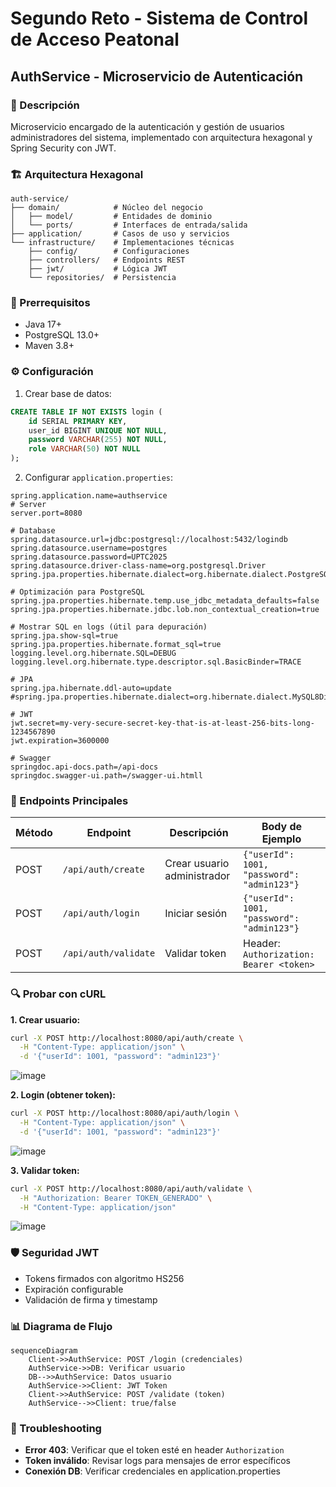 # Segundo Reto - Sistema de Control de Acceso Peatonal

## AuthService - Microservicio de Autenticación

### 📌 Descripción
Microservicio encargado de la autenticación y gestión de usuarios administradores del sistema, implementado con arquitectura hexagonal y Spring Security con JWT.

### 🏗️ Arquitectura Hexagonal
```
auth-service/
├── domain/            # Núcleo del negocio
│   ├── model/         # Entidades de dominio
│   └── ports/         # Interfaces de entrada/salida
├── application/       # Casos de uso y servicios
└── infrastructure/    # Implementaciones técnicas
    ├── config/        # Configuraciones
    ├── controllers/   # Endpoints REST
    ├── jwt/           # Lógica JWT
    └── repositories/  # Persistencia
```

### 🔧 Prerrequisitos
- Java 17+
- PostgreSQL 13.0+
- Maven 3.8+

### ⚙️ Configuración
1. Crear base de datos:
```sql
CREATE TABLE IF NOT EXISTS login (
    id SERIAL PRIMARY KEY,
    user_id BIGINT UNIQUE NOT NULL,
    password VARCHAR(255) NOT NULL,
    role VARCHAR(50) NOT NULL
);
```

2. Configurar `application.properties`:
```properties
spring.application.name=authservice
# Server
server.port=8080

# Database
spring.datasource.url=jdbc:postgresql://localhost:5432/logindb
spring.datasource.username=postgres
spring.datasource.password=UPTC2025
spring.datasource.driver-class-name=org.postgresql.Driver
spring.jpa.properties.hibernate.dialect=org.hibernate.dialect.PostgreSQLDialect

# Optimización para PostgreSQL
spring.jpa.properties.hibernate.temp.use_jdbc_metadata_defaults=false
spring.jpa.properties.hibernate.jdbc.lob.non_contextual_creation=true

# Mostrar SQL en logs (útil para depuración)
spring.jpa.show-sql=true
spring.jpa.properties.hibernate.format_sql=true
logging.level.org.hibernate.SQL=DEBUG
logging.level.org.hibernate.type.descriptor.sql.BasicBinder=TRACE

# JPA
spring.jpa.hibernate.ddl-auto=update
#spring.jpa.properties.hibernate.dialect=org.hibernate.dialect.MySQL8Dialect

# JWT
jwt.secret=my-very-secure-secret-key-that-is-at-least-256-bits-long-1234567890
jwt.expiration=3600000

# Swagger
springdoc.api-docs.path=/api-docs
springdoc.swagger-ui.path=/swagger-ui.htmll
```

### 🚀 Endpoints Principales

| Método | Endpoint            | Descripción                     | Body de Ejemplo                  |
|--------|---------------------|---------------------------------|----------------------------------|
| POST   | `/api/auth/create`  | Crear usuario administrador     | `{"userId": 1001, "password": "admin123"}` |
| POST   | `/api/auth/login`   | Iniciar sesión                  | `{"userId": 1001, "password": "admin123"}` |
| POST   | `/api/auth/validate`| Validar token                   | Header: `Authorization: Bearer <token>` |

### 🔍 Probar con cURL

**1. Crear usuario:**
```bash
curl -X POST http://localhost:8080/api/auth/create \
  -H "Content-Type: application/json" \
  -d '{"userId": 1001, "password": "admin123"}'
```
![image](https://github.com/user-attachments/assets/2d5c7cff-7324-4b48-9cbc-b5c00d333756)


**2. Login (obtener token):**
```bash
curl -X POST http://localhost:8080/api/auth/login \
  -H "Content-Type: application/json" \
  -d '{"userId": 1001, "password": "admin123"}'
```
![image](https://github.com/user-attachments/assets/beaec10b-d0dc-482f-a510-e98e9e558b2a)


**3. Validar token:**
```bash
curl -X POST http://localhost:8080/api/auth/validate \
  -H "Authorization: Bearer TOKEN_GENERADO" \
  -H "Content-Type: application/json"
```
![image](https://github.com/user-attachments/assets/52abbacb-12e1-4f45-a17c-9ad082eb5503)



### 🛡️ Seguridad JWT
- Tokens firmados con algoritmo HS256
- Expiración configurable
- Validación de firma y timestamp


### 📊 Diagrama de Flujo
```mermaid
sequenceDiagram
    Client->>AuthService: POST /login (credenciales)
    AuthService->>DB: Verificar usuario
    DB-->>AuthService: Datos usuario
    AuthService->>Client: JWT Token
    Client->>AuthService: POST /validate (token)
    AuthService-->>Client: true/false
```

### 🚨 Troubleshooting
- **Error 403**: Verificar que el token esté en header `Authorization`
- **Token inválido**: Revisar logs para mensajes de error específicos
- **Conexión DB**: Verificar credenciales en application.properties
